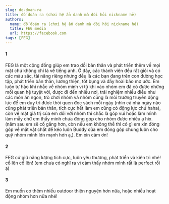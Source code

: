 ```yaml
---
slug: do-doan-ra
title: đố đoán ra (chơi hệ ẩn danh mà đòi hỏi nickname hẻ)
authors:
  name: đố đoán ra (chơi hệ ẩn danh mà đòi hỏi nickname hẻ)
  title: FEG media
  url: https://facebook.com
tags: [FEG]
---
```


#### 1

FEG là một cộng đồng giúp em trao dồi bản thân và phát triển thêm về mọi mặt chứ không chỉ là về tiếng anh. Ở đây, các thành viên đều rất giỏi và có các màu sắc, tài năng riêng nhưng đều là các bạn đang trên con đường học tập, phát triển bản thân, lương thiện, tốt bụng và đầy hoài bão mơ ước. Em luôn tự hào khi nhắc về nhóm mình vì từ khi vào nhóm em đã có được những mối quan hệ tuyệt vời, được đi đến nhiều nơi, trải nghiệm nhiều điều như các món ăn ngon, trò chơi nhóm và nhóm cũng là môi trường truyền động lực để em duy trì được thói quen đọc sách mỗi ngày (nhìn cả nhà ngày nào cũng phát triển bản thân, tích cực hết làm em cũng có động lực chứ haha), còn về mặt giá trị của em đối với nhóm thì chắc là góp vui hoặc làm mình làm mẫy chứ em thấy mình chưa đóng góp cho nhóm được nhiều ạ hix. (năm sau em sẽ cố gắng hơn, còn nếu em không thể thì có gì em xin đóng góp về mặt vật chất để kéo luôn Buddy của em đóng góp chung luôn cho quỹ nhóm mình lớn mạnh hơn ạ,). Em xin cảm ơn!

#### 2

FEG cứ giữ năng lượng tích cực, luôn yêu thương, phát triển và kiên trì nhé! cố lên cố lên! (em chưa có nghĩ ra vì cảm thấy nhóm mình rất là perfect rồi ạ)

#### 3

Em muốn có thêm nhiều outdoor thiện nguyện hơn nữa, hoặc nhiều hoạt động nhóm hơn nữa nhé!
